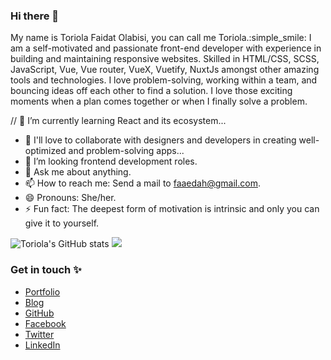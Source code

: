 ### Hi there 👋

My name is Toriola Faidat Olabisi, you can call me Toriola.:simple_smile:
I am a self-motivated and passionate front-end developer with experience in building and maintaining responsive websites. Skilled in HTML/CSS, SCSS, JavaScript, Vue, Vue router, VueX, Vuetify, NuxtJs amongst other amazing tools and technologies. I love problem-solving, working within a team, and bouncing ideas off each other to find a solution. I love those exciting moments when a plan comes together or when I finally solve a problem.


<!-- 🔭 I’m currently working on a ...-->
// 🌱 I’m currently learning React and its ecosystem...
- 👯 I'll love to collaborate with designers and developers in creating well-optimized and problem-solving apps...
- 🤔 I’m looking frontend development roles.
- 💬 Ask me about anything.
- 📫 How to reach me: Send a mail to faaedah@gmail.com.
- 😄 Pronouns: She/her.
- ⚡ Fun fact: The deepest form of motivation is intrinsic and only you can give it to yourself.

<!--[![Toriola's GitHub stats](https://github-readme-stats.vercel.app/api?username=toriola998)](https://github.com/toriola998/github-readme-stats)-->
![Toriola's GitHub stats](https://github-readme-stats.vercel.app/api?username=toriola998&show_icons=true&theme=radical)
<img src = "https://github-readme-stats.vercel.app/api/top-langs/?username=toriola998&title_color=47ff78&text_color=efefed&icon_color=47ff78&bg_color=0b0b0c&line_height=27">




### Get in touch :sparkles:
- [Portfolio](https://toriola.xyz/)
- [Blog](https://toriola.hashnode.dev/)
- [GitHub](https://github.com/toriola998)
- [Facebook](https://www.facebook.com/toriolafaidat.olabisi)
- [Twitter](https://twitter.com/FaidatToriola)
- [LinkedIn](https://www.linkedin.com/in/faidat-toriola-7b672021a/)
